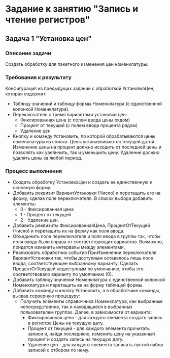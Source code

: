 # Задание к занятию "Запись и чтение регистров"

## Задача 1 "Установка цен"

### Описание задачи
Создать обработку для пакетного изменения цен номенклатуры.

### Требования к результату
Конфигурация из предыдущих заданий с обработкой УстановкаЦен, которая содержит:
* Таблицу значений и таблицу формы Номенклатура (с единственной колонкой Номенклатура).
* Переключатель с тремя вариантами установки цен:
  * Фиксированная цена (с полем ввода цены рядом)
  * Процент от текущей (с полем ввода процента рядом)
  * Удаление цен
* Кнопку и команду Установить, по которой обрабатываются цены номенклатуры из списка. Цены устанавливаются текущей датой. Изменение цены на процент должно исходить от последней цены и позволять как увеличить, так и уменьшить цену. Удаление должно удалять цены за любой период.
  
### Процесс выполнения

* Создать обработку УстановкаЦен и создать ее единственную и основную форму.
* Добавить реквизит ВариантУстановки (Число) и перетащить его на форму, сделав поле переключателя. В список выбора добавить элементы:
  * 0 - Фиксированная цена
  * 1 - Процент от текущей
  * 2 - Удаление цен.
* Добавить реквизиты ФиксированнаяЦена, ПроцентОтТекущей (Число) и перетащить их на форму как поля ввода.
* Объединить поле переключателя и поля ввода в группы так, чтобы поля ввода были справа от соответствующих вариантов. Возможно, придется изменить интервалы между элементами.
* Реализовать обработчик события ПриИзменении переключателя ВариантУстановки так, чтобы доступным оставалось лишь поле ввода, соответствующее выбранному варианту. Сделать ПроцентОтТекущей недоступным по умолчанию, чтобы это соответствовало варианту по умолчанию (0).
* Добавить таблицу значений Номенклатура с единственной колонкой Номенклатура и перетащить ее на форму таблицей формы.
* Добавить команду и кнопку Установить, а в обработчике команды, вызвав серверную процедуру:
  * Получить элементы справочника Номенклатура, как выбранные непосредственно, так и находящиеся в выбранных пользователем группах. Далее, в зависимости от варианта:
    * Фиксированная цена - для каждого элемента создать запись в регистре Цены на текущую дату.
    * Процент от текущей - для каждого элемента прочитать записи и, найдя последнюю, изменить цену на указанный процент и создать запись на текущую дату.
    * Удаление цен - для каждого элемента записать пустой набор записей с отбором по нему. 

